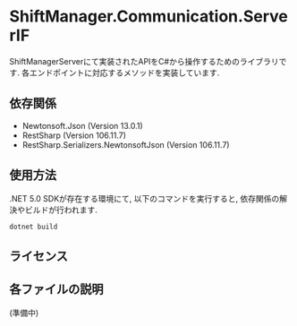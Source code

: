 # ShiftManager.Communication.ServerIF
ShiftManagerServerにて実装されたAPIをC#から操作するためのライブラリです.  各エンドポイントに対応するメソッドを実装しています.

## 依存関係
- Newtonsoft.Json (Version 13.0.1)
- RestSharp (Version 106.11.7)
- RestSharp.Serializers.NewtonsoftJson (Version 106.11.7)

## 使用方法
.NET 5.0 SDKが存在する環境にて, 以下のコマンドを実行すると, 依存関係の解決やビルドが行われます.

```
dotnet build
```

## ライセンス

## 各ファイルの説明
(準備中)
